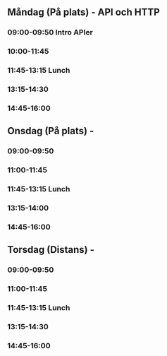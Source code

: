 ## Måndag (På plats) - API och HTTP
### 09:00-09:50 Intro APIer
### 10:00-11:45 
### 11:45-13:15 Lunch
### 13:15-14:30
### 14:45-16:00 

## Onsdag (På plats) -
### 09:00-09:50 
### 11:00-11:45  
### 11:45-13:15 Lunch
### 13:15-14:00  
### 14:45-16:00  

## Torsdag (Distans) -
### 09:00-09:50 
### 11:00-11:45 
### 11:45-13:15 Lunch
### 13:15-14:30 
### 14:45-16:00 
